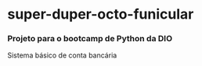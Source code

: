 <h1>super-duper-octo-funicular</h1>  
<h3>Projeto para o bootcamp de Python da DIO</h3>  
<p> Sistema básico de conta bancária </p>  
